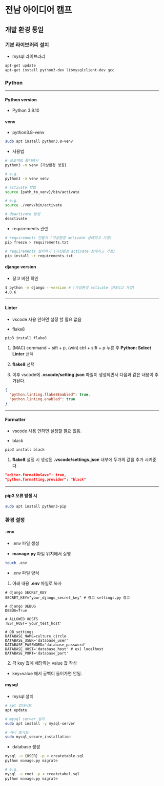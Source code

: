 # 전남 아이디어 캠프

## 개발 환경 통일

### 기본 라이브러리 설치

- mysql 라이브러리
```bash
apt-get update
apt-get install python3-dev libmysqlclient-dev gcc
```

### Python
---
#### Python version

- Python 3.8.10

#### venv

- python3.8-venv

```bash
sudo apt install python3.8-venv
```

- 사용법

```bash
# 프로젝트 폴더에서
python3 -m venv {가상환경 명칭}

# e.g.
python3 -m venv venv

# activate 방법
source {path_to_venv}/bin/activate

# e.g.
source ./venv/bin/activate

# deactivate 방법
deactivate
```

- requirements 관련

```bash
# requirements 만들기 (가상환경 activate 상태라고 가정)
pip freeze > requirements.txt

# requirements 설치하기 (가상환경 activate 상태라고 가정)
pip install -r requirements.txt
```

#### django version
- 장고 버전 확인

```bash
$ python -m django --version # (가상환경 activate 상태라고 가정)
4.0.6
```

---
#### Linter

* vscode 사용 안하면 설정 할 필요 없음
- flake8

```bash
pip3 install flake8
```

1. (MAC) command + sift + p, (win) ctrl + sift + p 누른 후 **Python: Select Linter** 선택

2. **flake8** 선택

3. 이후 vscode에 **.vscode/setting.json** 파일이 생성되면서 다음과 같은 내용이 추가된다.

```json
{
  "python.linting.flake8Enabled": true,
  "python.linting.enabled": true
}
```
---
#### Formatter
* vscode 사용 안하면 설정할 필요 없음.
- black

```bash
pip3 install black
```

1. **flake8** 설정 시 생성된 **.vscode/settings.json** 내부에 두개의 값을 추가 시켜준다.

```json
"editor.formatOnSave": true,
"python.formatting.provider": "black"
```

---
#### pip3 오류 발생 시

```bash
sudo apt install python3-pip
```


### 환경 설정
 
#### .env
- .env 파일 생성
* **manage.py** 파일 위치에서 실행

```bash
touch .env
```

- .env 파일 양식
1. 아래 내용 **.env** 파일로 복사

```
# django SECRET_KEY
SECRET_KEY="your_django_secret_key" # 장고 settings.py 참고

# django DEBUG
DEBUG=True

# ALLOWED_HOSTS
TEST_HOST='your_test_host'

# DB settings
DATABASE_NAME=culture_circle
DATABASE_USER='database_user'
DATABASE_PASSWORD='database_password'
DATABASE_HOST='database_host' # ex) localhost
DATABASE_PORT='database_port'
```
2. 각 key 값에 해당하는 value 값 작성

* key=value 에서 공백이 들어가면 안됨.

#### mysql
- mysql 설치

```bash
# apt 업데이트
apt update

# mysql server 설치
sudo apt install -y mysql-server

# 서버 초기화
sudo mysql_secure_installation

```
- database 생성

```bash
mysql -u {USER} -p < createtable.sql
python manage.py migrate

# e.g.
mysql -u root -p < createtabel.sql
python manage.py migrate
```